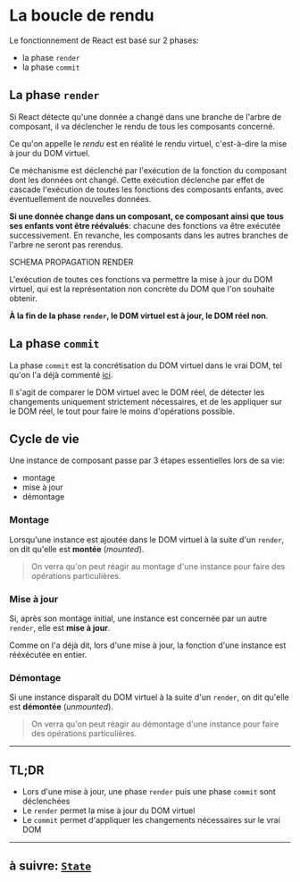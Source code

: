 # La boucle de rendu

Le fonctionnement de React est basé sur 2 phases:
- la phase `render`
- la phase `commit`

## La phase `render`

Si React détecte qu'une donnée a changé dans une branche de l'arbre de composant, il va déclencher le rendu de tous les composants concerné.

Ce qu'on appelle le *rendu* est en réalité le rendu virtuel, c'est-à-dire la mise à jour du DOM virtuel.

Ce méchanisme est déclenché par l'exécution de la fonction du composant dont les données ont changé. Cette exécution déclenche par effet de cascade l'exécution de toutes les fonctions des composants enfants, avec éventuellement de nouvelles données.

**Si une donnée change dans un composant, ce composant ainsi que tous ses enfants vont être réévalués**: chacune des fonctions va être exécutée successivement. En revanche, les composants dans les autres branches de l'arbre ne seront pas rerendus.

SCHEMA PROPAGATION RENDER

L'exécution de toutes ces fonctions va permettre la mise à jour du DOM virtuel, qui est la représentation non concrète du DOM que l'on souhaite obtenir.

**À la fin de la phase `render`, le DOM virtuel est à jour, le DOM réel non**.

## La phase `commit`

La phase `commit` est la concrétisation du DOM virtuel dans le vrai DOM, tel qu'on l'a déjà commenté [ici](../1_introduction/3_principes).

Il s'agit de comparer le DOM virtuel avec le DOM réel, de détecter les changements uniquement strictement nécessaires, et de les appliquer sur le DOM réel, le tout pour faire le moins d'opérations possible.

## Cycle de vie

Une instance de composant passe par 3 étapes essentielles lors de sa vie:
- montage
- mise à jour
- démontage


### Montage

Lorsqu'une instance est ajoutée dans le DOM virtuel à la suite d'un `render`, on dit qu'elle est **montée** (*mounted*).

> On verra qu'on peut réagir au montage d'une instance pour faire des opérations particulières.

### Mise à jour

Si, après son montage initial, une instance est concernée par un autre `render`, elle est **mise à jour**.

Comme on l'a déjà dit, lors d'une mise à jour, la fonction d'une instance est rééxécutée en entier.

### Démontage

Si une instance disparaît du DOM virtuel à la suite d'un `render`, on dit qu'elle est **démontée** (*unmounted*).

> On verra qu'on peut réagir au démontage d'une instance pour faire des opérations particulières.

---

## TL;DR

- Lors d'une mise à jour, une phase `render` puis une phase `commit` sont déclenchées
- Le `render` permet la mise à jour du DOM virtuel
- Le `commit` permet d'appliquer les changements nécessaires sur le vrai DOM

---

## à suivre: [`State`](./2_state.md)
